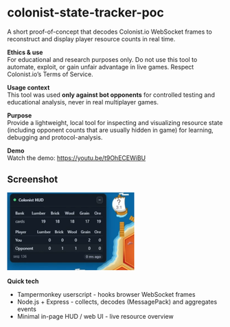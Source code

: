 # colonist-state-tracker-poc

A short proof-of-concept that decodes Colonist.io WebSocket frames to reconstruct and display player resource counts in real time.

**Ethics & use**  
For educational and research purposes only. Do not use this tool to automate, exploit, or gain unfair advantage in live games. Respect Colonist.io’s Terms of Service.

**Usage context**  
This tool was used **only against bot opponents** for controlled testing and educational analysis, never in real multiplayer games.

**Purpose**  
Provide a lightweight, local tool for inspecting and visualizing resource state (including opponent counts that are usually hidden in game) for learning, debugging and protocol-analysis.

**Demo**  
Watch the demo: https://youtu.be/t9OhECEWiBU

## Screenshot

![Colonist HUD overlay showing bank and player resources](image.png)

**Quick tech**  
- Tampermonkey userscript - hooks browser WebSocket frames  
- Node.js + Express - collects, decodes (MessagePack) and aggregates events  
- Minimal in-page HUD / web UI - live resource overview
